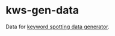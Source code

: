 # kws-gen-data
Data for [keyword spotting data generator](https://github.com/castorini/honk/tree/master/keyword_spotting_data_generator).
